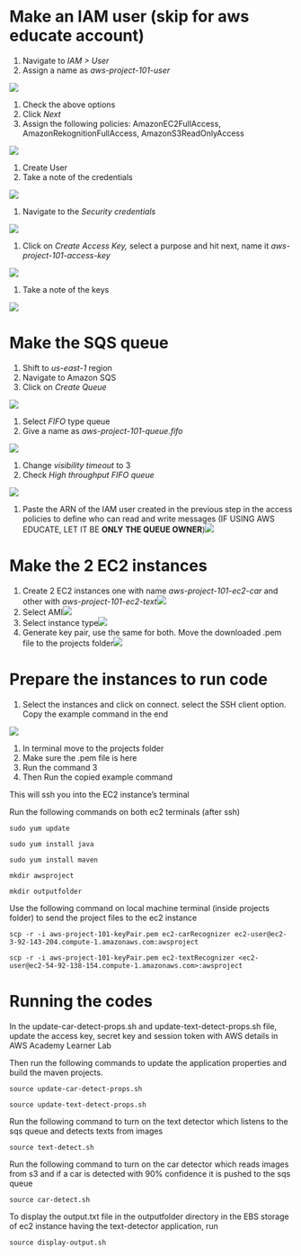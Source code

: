 ﻿# <a name="_ea4vvutny05j"></a>Make an IAM user (skip for aws educate account)
1. Navigate to *IAM > User*
1. Assign a name as *aws-project-101-user*

![](Aspose.Words.344de9b3-53f5-41c4-b69d-078a83b49dc1.001.png)

1. Check the above options
1. Click *Next*
1. Assign the following policies: AmazonEC2FullAccess, AmazonRekognitionFullAccess, AmazonS3ReadOnlyAccess

![](Aspose.Words.344de9b3-53f5-41c4-b69d-078a83b49dc1.002.png)

1. Create User
1. Take a note of the credentials

![](Aspose.Words.344de9b3-53f5-41c4-b69d-078a83b49dc1.003.png)

1. Navigate to the *Security credentials*

![](Aspose.Words.344de9b3-53f5-41c4-b69d-078a83b49dc1.004.png)

1. Click on *Create Access Key,* select a purpose and hit next, name it *aws-project-101-access-key*

![](Aspose.Words.344de9b3-53f5-41c4-b69d-078a83b49dc1.005.png)

1. Take a note of the keys 

![](Aspose.Words.344de9b3-53f5-41c4-b69d-078a83b49dc1.006.png)
#
#
# <a name="_vvctrmkb6fxk"></a><a name="_k0j4hwjvch79"></a><a name="_rkthktk7j67y"></a>Make the SQS queue
1. Shift to *us-east-1* region
1. Navigate to Amazon SQS
1. Click on *Create Queue*

![](Aspose.Words.344de9b3-53f5-41c4-b69d-078a83b49dc1.007.png)

1. Select *FIFO* type queue
1. Give a name as *aws-project-101-queue.fifo*

![](Aspose.Words.344de9b3-53f5-41c4-b69d-078a83b49dc1.008.png)

1. Change *visibility timeout* to 3
1. Check *High throughput FIFO queue*

![](Aspose.Words.344de9b3-53f5-41c4-b69d-078a83b49dc1.009.png)

1. Paste the ARN of the IAM user created in the previous step in the access policies to define who can read and write messages (IF USING AWS EDUCATE, LET IT BE **ONLY** **THE QUEUE OWNER**)![](Aspose.Words.344de9b3-53f5-41c4-b69d-078a83b49dc1.010.png)

# <a name="_pvedumpr0ua1"></a>Make the 2 EC2 instances
1. Create 2 EC2 instances one with name *aws-project-101-ec2-car* and other with *aws-project-101-ec2-text![](Aspose.Words.344de9b3-53f5-41c4-b69d-078a83b49dc1.011.png)*
1. Select AMI![](Aspose.Words.344de9b3-53f5-41c4-b69d-078a83b49dc1.012.png)
1. Select instance type![](Aspose.Words.344de9b3-53f5-41c4-b69d-078a83b49dc1.013.png)
1. Generate key pair, use the same for both. Move the downloaded .pem file to the projects folder![](Aspose.Words.344de9b3-53f5-41c4-b69d-078a83b49dc1.014.png)

# <a name="_jd5y17s5wymw"></a>Prepare the instances to run code
1. Select the instances and click on connect. select the SSH client option. Copy the example command in the end

![](Aspose.Words.344de9b3-53f5-41c4-b69d-078a83b49dc1.015.png)

1. In terminal move to the projects folder
1. Make sure the .pem file is here
1. Run the command 3
1. Then Run the copied example command

This will ssh you into the EC2 instance’s terminal

Run the following commands on both ec2 terminals (after ssh)

```
sudo yum update
```
```
sudo yum install java
```
```
sudo yum install maven
```
```
mkdir awsproject
```
```
mkdir outputfolder
```
Use the following command on local machine terminal (inside projects folder) to send the project files to the ec2 instance
```
scp -r -i aws-project-101-keyPair.pem ec2-carRecognizer ec2-user@ec2-3-92-143-204.compute-1.amazonaws.com:awsproject  
```
```
scp -r -i aws-project-101-keyPair.pem ec2-textRecognizer <ec2-user@ec2-54-92-138-154.compute-1.amazonaws.com>:awsproject
```

# <a name="_ea4vvutny05j"></a>Running the codes

In the update-car-detect-props.sh and update-text-detect-props.sh file, update the access key, secret key and session token with AWS details in AWS Academy Learner Lab

Then run the following commands to update the application properties and build the maven projects. 
```
source update-car-detect-props.sh
```
```
source update-text-detect-props.sh
```
Run the following command to turn on the text detector which listens to the sqs queue and detects texts from images

```
source text-detect.sh 
```

Run the following command to turn on the car detector which reads images from s3 and if a car is detected with 90% confidence it is pushed to the sqs queue

```
source car-detect.sh 
```

To display the output.txt file in the outputfolder directory in the EBS storage of ec2 instance having the text-detector application, run
```
source display-output.sh 
```

